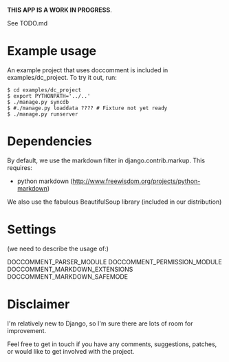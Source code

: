 **THIS APP IS A WORK IN PROGRESS**. 

See TODO.md

# Example usage

An example project that uses doccomment is included in examples/dc_project. 
To try it out, run:

    $ cd examples/dc_project
    $ export PYTHONPATH='../..'
    $ ./manage.py syncdb
    $ #./manage.py loaddata ???? # Fixture not yet ready
    $ ./manage.py runserver

# Dependencies

By default, we use the markdown filter in django.contrib.markup. This
requires:
* python markdown (http://www.freewisdom.org/projects/python-markdown)

We also use the fabulous BeautifulSoup library (included in our distribution)

# Settings

(we need to describe the usage of:)

DOCCOMMENT_PARSER_MODULE
DOCCOMMENT_PERMISSION_MODULE
DOCCOMMENT_MARKDOWN_EXTENSIONS
DOCCOMMENT_MARKDOWN_SAFEMODE

# Disclaimer

I'm relatively new to Django, so I'm sure there are lots of room for
improvement. 

Feel free to get in touch if you have any comments, suggestions, patches, or
would like to get involved with the project.
